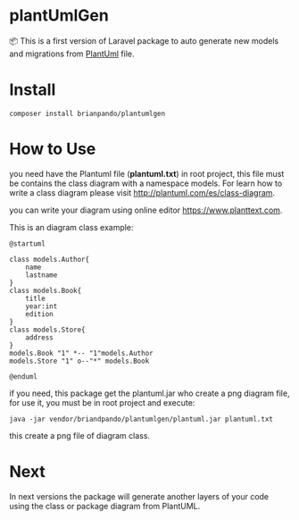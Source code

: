 # plantUmlGen
:package: This is a first version of Laravel package to auto generate new models and migrations from [PlantUml](http://plantuml.com) file.

# Install
```
composer install brianpando/plantumlgen
```
# How to Use
you need have the Plantuml file (**plantuml.txt**) in root project, this file must be contains the class diagram with a namespace models. For learn how to write a class diagram please visit http://plantuml.com/es/class-diagram.

you can write your diagram using online editor https://www.planttext.com.

This is an diagram class example:
```
@startuml

class models.Author{
    name
    lastname
}
class models.Book{
    title
    year:int
    edition
}
class models.Store{
    address
}
models.Book "1" *-- "1"models.Author
models.Store "1" o--"*" models.Book

@enduml
```
if you need, this package get the plantuml.jar who create a png diagram file, for use it, you must be in root project and execute:
```
java -jar vendor/briandpando/plantumlgen/plantuml.jar plantuml.txt
```
this create a png file of diagram class.


# Next
In next versions the package will generate another layers of your code using the class or package diagram from PlantUML.
